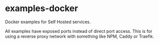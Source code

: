 # examples-docker
Docker examples for Self Hosted services.

All examples have exposed ports instead of direct port access. This is for using a reverse proxy network with something like NPM, Caddy or Traefik.